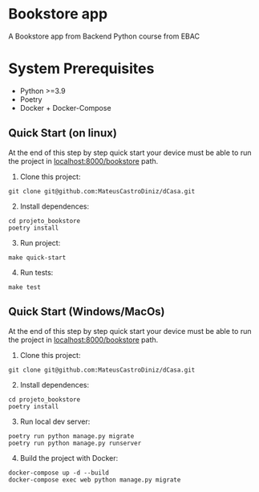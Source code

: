 # Bookstore app
A Bookstore app from Backend Python course from EBAC

# System Prerequisites
* Python >=3.9
* Poetry
* Docker + Docker-Compose

## Quick Start (on linux)
At the end of this step by step quick start your device must be able to run the project in <a href='localhost:8000/bookstore'>localhost:8000/bookstore</a> path.
1. Clone this project:
```shell
git clone git@github.com:MateusCastroDiniz/dCasa.git
```
2. Install dependences:
```shell
cd projeto_bookstore
poetry install
```
3. Run project:
```shell
make quick-start
```
4. Run tests:
```shell
make test
```

## Quick Start (Windows/MacOs)
At the end of this step by step quick start your device must be able to run the project in <a href='localhost:8000/bookstore'>localhost:8000/bookstore</a> path.
1. Clone this project:
```shell
git clone git@github.com:MateusCastroDiniz/dCasa.git
```
2. Install dependences:
```shell
cd projeto_bookstore
poetry install
```
3. Run local dev server:
```shell
poetry run python manage.py migrate
poetry run python manage.py runserver
```
4. Build the project with Docker:
```shell
docker-compose up -d --build
docker-compose exec web python manage.py migrate
```